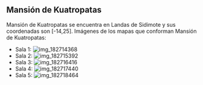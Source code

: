 ## Mansión de Kuatropatas
Mansión de Kuatropatas se encuentra en Landas de Sidimote y sus coordenadas son [-14,25].
Imágenes de los mapas que conforman Mansión de Kuatropatas:
- Sala 1: ![img_182714368](https://media.discordapp.net/attachments/1115311447145193482/1115341479569805322/182714368.jpg)
- Sala 2: ![img_182715392](https://media.discordapp.net/attachments/1115311447145193482/1115341482438709348/182715392.jpg)
- Sala 3: ![img_182716416](https://media.discordapp.net/attachments/1115311447145193482/1115341484116426762/182716416.jpg)
- Sala 4: ![img_182717440](https://media.discordapp.net/attachments/1115311447145193482/1115341485882212444/182717440.jpg)
- Sala 5: ![img_182718464](https://media.discordapp.net/attachments/1115311447145193482/1115341488101003374/182718464.jpg)